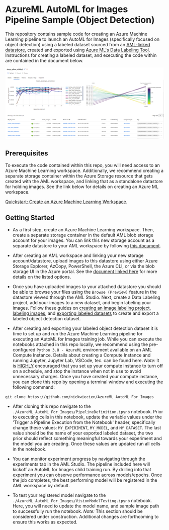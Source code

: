 # AzureML AutoML for Images Pipeline Sample (Object Detection)

This repository contains sample code for creating an Azure Machine Learning pipeline to launch an AutoML for Images (specifically focused on object detection) using a labeled dataset sourced from an [AML-linked datastore](https://docs.microsoft.com/en-us/azure/machine-learning/how-to-access-data), created and exported using [Azure ML's Data Labeling Tool](https://docs.microsoft.com/en-us/azure/machine-learning/how-to-label-data). Instructions for creating a labeled dataset, and executing the code within are contained in the document below.

![Azure ML Object Detection Model Training (AutoML for Images)](img/automl.png?raw=true "Azure ML Object Detection Model Training (AutoML for Images)")

## Prerequisites

To execute the code contained within this repo, you will need access to an Azure Machine Learning workspace. Additionally, we recommend creating a separate storage container within the Azure Storage resource that gets created with the AML workspace, and linking that as a standalone datastore for holding images. See the link below for details on creating an Azure ML workspace.

[Quickstart: Create an Azure Machine Learning Workspace](https://docs.microsoft.com/en-us/azure/machine-learning/quickstart-create-resources).

## Getting Started

 - As a first step, create an Azure Machine Learning workspace. Then, create a separate storage container in the default AML blob storage account for your images. You can link this new storage account as a separate datastore to your AML workspace by following [this document](https://docs.microsoft.com/en-us/azure/machine-learning/how-to-connect-data-ui?tabs=credential).

 - After creating an AML workspace and linking your new storage account/datastore, upload images to this datastore using either Azure Storage Explorer, AzCopy, PowerShell, the Azure CLI, or via the blob storage UI in the Azure portal. See the [document linked here](https://docs.microsoft.com/en-us/azure/storage/blobs/storage-quickstart-blobs-portal) for more details on the listed options.

 - Once you have uploaded images to your attached datastore you should be able to browse your files using the `Browse (Preview)` feature in the datastore viewed through the AML Studio. Next, create a Data Labeling project, add your images to a new dataset, and begin labeling your images. Follow these guides on [creating an image labeling project](https://docs.microsoft.com/en-us/azure/machine-learning/how-to-create-image-labeling-projects), [labeling images](https://docs.microsoft.com/en-us/azure/machine-learning/how-to-label-data), and [exporting labeled datasets](https://docs.microsoft.com/en-us/azure/machine-learning/how-to-use-labeled-dataset) to create and export a labeled object detection dataset. 

 - After creating and exporting your labeled object detection dataset it is time to set up and run the Azure Machine Learning pipeline for executing an AutoML for Images training job. While you can execute the notebooks attached in this repo locally, we recommend using the pre-configured `Python 3.8 - AzureML` environment available on an AML Compute Instance. Details about creating a Compute Instance and running Jupyter, Jupyter Lab, VSCode, tec. can be found here. <i>Note:</i> It is <u>HIGHLY</u> encouraged that you set up your compute instance to turn off on a schedule, and stop the instance when not in use to avoid unnecessary charges. Once you have created your compute instance, you can clone this repo by opening a terminal window and executing the following command:

 ```
git clone https://github.com/nickwiecien/AzureML_AutoML_For_Images
 ```

 - After cloning this repo navigate to the `./AzureML_AutoML_For_Images/PipelineDefinition.ipynb` notebook. Prior to executing cells in this notebook, update the variable values under the 'Trigger a Pipeline Execution from the Notebook' header, specifically change these values: `MY_EXPERIMENT`, `MY_MODEL`, and `MY_DATASET`. The last value should be the name of your exported labeled dataset, the two prior should reflect something meaningful towards your experiment and the model you are creating. Once these values are updated run all cells in the notebook.

 - You can monitor experiment progress by navigating through the experiments tab in the AML Studio. The pipeline included here will kickoff an AutoML for Images child training run. By drilling into that experiment you can observe performance across models/epochs. Once the job completes, the best performing model will be registered in the AML workspace by default.

 - To test your registered model navigate to the `./AzureML_AutoML_For_Images/VisionModelTesting.ipynb` notebook. Here, you will need to update the model name, and sample image path to successfully run the notebook. <i>Note:</i> This section should be considered under construction. Additional changes are forthcoming to ensure this works as expected.
